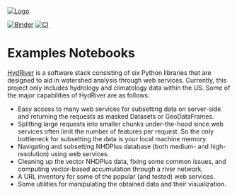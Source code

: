 [![Logo](https://raw.githubusercontent.com/cheginit/HydRiver-examples/main/notebooks/_static/hydriver_logo_text.png)](https://github.com/cheginit/HydRiver)

[![Binder](https://mybinder.org/badge_logo.svg)](https://mybinder.org/v2/gh/cheginit/hydriver-examples/HEAD)
[![CI](https://github.com/cheginit/hydriver-examples/actions/workflows/test.yml/badge.svg)](https://github.com/cheginit/hydriver-examples/actions/workflows/test.yml)

# Examples Notebooks

[HydRiver](https://pygeohydro.readthedocs.io) is a software stack consisting of six
Python libraries that are designed to aid in watershed analysis through web services.
Currently, this project only includes hydrology and climatology data
within the US. Some of the major capabilities of HydRiver are as follows:

* Easy access to many web services for subsetting data on server-side and returning the requests
  as masked Datasets or GeoDataFrames.
* Splitting large requests into smaller chunks under-the-hood since web services often limit
  the number of features per request. So the only bottleneck for subsetting the data
  is your local machine memory.
* Navigating and subsetting NHDPlus database (both medium- and high-resolution) using web services.
* Cleaning up the vector NHDPlus data, fixing some common issues, and computing vector-based
  accumulation through a river network.
* A URL inventory for some of the popular (and tested) web services.
* Some utilities for manipulating the obtained data and their visualization.
